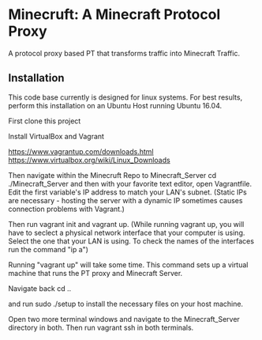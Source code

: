 # Minecruft: A Minecraft Protocol Proxy

A protocol proxy based PT that transforms traffic into Minecraft Traffic. 

## Installation

This code base currently is designed for linux systems. For best results, perform this installation on an Ubuntu Host running Ubuntu 16.04. 

First clone this project

Install VirtualBox and Vagrant

https://www.vagrantup.com/downloads.html
https://www.virtualbox.org/wiki/Linux_Downloads

Then navigate within the Minecruft Repo to Minecraft_Server
cd ./Minecraft_Server
and then with your favorite text editor, open Vagrantfile. 
Edit the first variable's IP address to match your LAN's subnet. 
(Static IPs are necessary - hosting the server with a dynamic IP sometimes
causes connection problems with Vagrant.)

Then run vagrant init and vagrant up. 
(While running vagrant up, you will have to seclect a physical network interface that your computer is using.
Select the one that your LAN is using. To check the names of the interfaces run the command "ip a")

Running "vagrant up" will take some time. This command sets up a virtual machine that runs the PT proxy and Minecraft Server. 

Navigate back 
cd ..

and run 
sudo ./setup 
to install the necessary files on your host machine. 

Open two more terminal windows and navigate to the Minecraft_Server directory in both. Then run 
vagrant ssh
in both terminals. 

